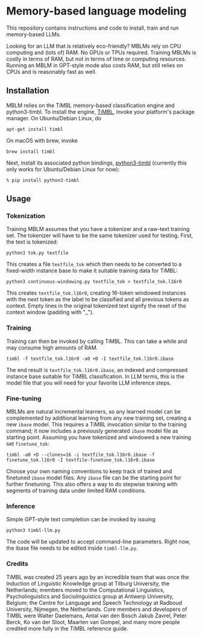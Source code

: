 # Memory-based language modeling

This repository contains instructions and code to install, train and run memory-based LLMs. 

Looking for an LLM that is relatively eco-friendly? MBLMs rely on CPU computing and (lots of) RAM. No GPUs or TPUs required.
Training MBLMs is costly in terms of RAM, but not in terms of time or computing resources.
Running an MBLM in GPT-style mode also costs RAM, but still relies on CPUs and is reasonably fast as well.


## Installation

MBLM relies on the TiMBL memory-based classification engine and python3-timbl. To install the engine, [TiMBL](https://github.com/LanguageMachines/timbl/),
invoke your platform's package manager. On Ubuntu/Debian Linux, do

``apt-get install timbl``

On macOS with brew, invoke

``brew install timbl``

Next, install its associated python bindings, [python3-timbl](https://github.com/proycon/python-timbl) (currently this only works for Ubuntu/Debian Linux for now):

``% pip install python3-timbl``

## Usage

### Tokenization

Training MBLM assumes that you have a tokenizer and a raw-text training set. The tokenizer will have to be the same tokenizer used for testing.
First, the text is tokenized:

``python3 tok.py textfile``

This creates a file `textfile_tok` which then needs to be converted to a fixed-width instance base to make it suitable training data for TiMBL:

``python3 continuous-windowing.py textfile_tok > textfile_tok.l16r0``

This creates `textfile_tok.l16r0`, creating 16-token windowed instances with the next token as the label to be classified and all previous tokens as context. 
Empty lines in the original tokenized text signify the reset of the context window (padding with "_").

### Training

Training can then be invoked by calling TiMBL. This can take a while and may consume high amounts of RAM.

``timbl -f textfile_tok.l16r0 -a0 +D -I textfile_tok.l16r0.ibase``

The end result is `textfile_tok.l16r0.ibase`, an indexed and compressed instance base suitable for TiMBL classification. In LLM terms, this is the model file
that you will need for your favorite LLM inference steps.

### Fine-tuning

MBLMs are natural incremental learners, so any learned model can be complemented by additional learning from any new training set, creating a new `ibase` model. 
This requires a TiMBL invocation similar to the training command; it now includes a previously generated `ibase` model file as starting point. Assuming you
have tokenized and windowed a new training set `finetune_tok`:

``timbl -a0 +D --clones=16 -i textfile_tok.l16r0.ibase -f finetune_tok.l16r0 -I textfile-finetune_tok.l16r0.ibase``

Choose your own naming conventions to keep track of trained and finetuned `ibase` model files. Any `ibase` file can be the starting point for further finetuning.
This also offers a way to do stepwise training with segments of training data under limited RAM conditions.

### Inference

Simple GPT-style text completion can be invoked by issuing

``python3 timbl-llm.py``

The code will be updated to accept command-line parameters. Right now, the ibase file needs to be edited inside `timbl-llm.py`. 

### Credits

TiMBL was created 25 years ago by an incredible team that was once the Induction of Linguistic Knowledge group at 
Tilburg University, the Netherlands; members moved to the Computational Linguistics, Psycholinguistics and Sociolinguistics
group at Antwerp University, Belgium; the Centre for Language and Speech Technology at Radboud University, Nijmegen, 
the Netherlands. Core members and developers of TiMBL were Walter Daelemans, Antal van den Bosch Jakub Zavrel, Peter Berck, Ko van der Sloot,
Maarten van Gompel, and many more people credited more fully in the TiMBL reference guide.
